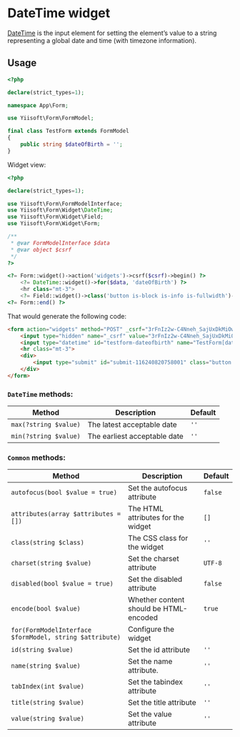 # DateTime widget

[DateTime](https://www.w3.org/TR/2012/WD-html-markup-20120329/input.datetime.html#input.datetime) is the input element for setting the element’s value to a string representing a global date and time (with timezone information).

## Usage

```php
<?php

declare(strict_types=1);

namespace App\Form;

use Yiisoft\Form\FormModel;

final class TestForm extends FormModel
{
    public string $dateOfBirth = '';
}
```

Widget view:

```php
<?php

declare(strict_types=1);

use Yiisoft\Form\FormModelInterface;
use Yiisoft\Form\Widget\DateTime;
use Yiisoft\Form\Widget\Field;
use Yiisoft\Form\Widget\Form;

/**
 * @var FormModelInterface $data
 * @var object $csrf
 */
?>

<?= Form::widget()->action('widgets')->csrf($csrf)->begin() ?>
    <?= DateTime::widget()->for($data, 'dateOfBirth') ?>
    <hr class="mt-3">
    <?= Field::widget()->class('button is-block is-info is-fullwidth')->submitButton()->value('Save') ?>
<?= Form::end() ?>
```

That would generate the following code:

```html
<form action="widgets" method="POST" _csrf="3rFnIz2w-C4Nneh_SajUxDkMiOwaJqfC1sBfGMsh5Lqx_RVhD-e_b3n0n00sm-OgW03GhExRzPbhh290okiu9g==">
    <input type="hidden" name="_csrf" value="3rFnIz2w-C4Nneh_SajUxDkMiOwaJqfC1sBfGMsh5Lqx_RVhD-e_b3n0n00sm-OgW03GhExRzPbhh290okiu9g==">
    <input type="datetime" id="testform-dateofbirth" name="TestForm[dateOfBirth]">
    <hr class="mt-3">
    <div>
        <input type="submit" id="submit-116240820758001" class="button is-block is-info is-fullwidth" name="submit-116240820758001" value="Save">
    </div>
</form>
```

### `DateTime` methods: 

Method | Description | Default
-------|-------------|---------
`max(?string $value)` | The latest acceptable date | `''`
`min(?string $value)` | The earliest acceptable date | `''`

### `Common` methods:

Method | Description | Default
-------|-------------|---------
`autofocus(bool $value = true)` | Set the autofocus attribute | `false`
`attributes(array $attributes = [])` | The HTML attributes for the widget | `[]`
`class(string $class)` | The CSS class for the widget | `''`
`charset(string $value)` | Set the charset attribute | `UTF-8`
`disabled(bool $value = true)` | Set the disabled attribute | `false`
`encode(bool $value)` | Whether content should be HTML-encoded | `true`
`for(FormModelInterface $formModel, string $attribute)` | Configure the widget |
`id(string $value)` | Set the id attribute | `''`
`name(string $value)` | Set the name attribute. | `''`
`tabIndex(int $value)` | Set the tabindex attribute | `''`
`title(string $value)` | Set the title attribute | `''`
`value(string $value)` | Set the value attribute | `''`
